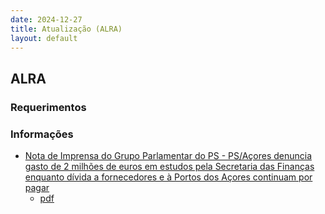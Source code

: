 ```yaml
---
date: 2024-12-27
title: Atualização (ALRA)
layout: default
---
```

## ALRA

### Requerimentos



### Informações

* [Nota de Imprensa do Grupo Parlamentar do PS - PS/Açores denuncia gasto de 2 milhões de euros em estudos pela Secretaria das Finanças enquanto dívida a fornecedores e à Portos dos Açores continuam por pagar](http://base.alra.pt:82/4DACTION/w_pesquisa_registo/8/20875)
  * [pdf](http://base.alra.pt:82/Doc_Noticias/NI20875.pdf)
